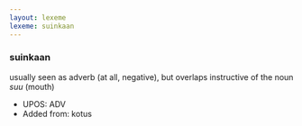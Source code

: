 ```yaml
---
layout: lexeme
lexeme: suinkaan
---
```


###  suinkaan

usually seen as adverb (at all, negative), but overlaps instructive of the noun *suu* (mouth)
* UPOS:  ADV
* Added from:  kotus

